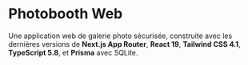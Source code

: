 # Photobooth Web

Une application web de galerie photo sécurisée, construite avec les dernières versions de **Next.js App Router**, **React 19**, **Tailwind CSS 4.1**, **TypeScript 5.8**, et **Prisma** avec SQLite.